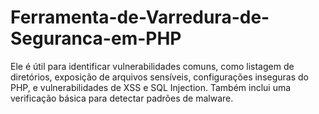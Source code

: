 # Ferramenta-de-Varredura-de-Seguranca-em-PHP
Ele é útil para identificar vulnerabilidades comuns, como listagem de diretórios, exposição de arquivos sensíveis, configurações inseguras do PHP, e vulnerabilidades de XSS e SQL Injection. Também inclui uma verificação básica para detectar padrões de malware.
